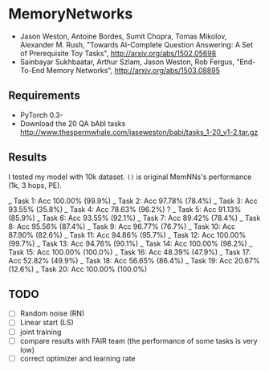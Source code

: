 # MemoryNetworks

- Jason Weston, Antoine Bordes, Sumit Chopra, Tomas Mikolov, Alexander M. Rush,
  "Towards AI-Complete Question Answering: A Set of Prerequisite Toy Tasks",
  http://arxiv.org/abs/1502.05698
- Sainbayar Sukhbaatar, Arthur Szlam, Jason Weston, Rob Fergus,
  "End-To-End Memory Networks",
  http://arxiv.org/abs/1503.08895

## Requirements
- PyTorch 0.3-
- Download the 20 QA bAbI tasks http://www.thespermwhale.com/jaseweston/babi/tasks_1-20_v1-2.tar.gz

## Results

I tested my model with 10k dataset. `()` is original MemNNs's performance (1k, 3 hops, PE).


_ Task 1: Acc 100.00%   (99.9%)
_ Task 2: Acc 97.78%    (78.4%)
_ Task 3: Acc 93.55%    (35.8%)
_ Task 4: Acc 78.63%    (96.2%) ?
_ Task 5: Acc 91.13%    (85.9%)
_ Task 6: Acc 93.55%    (92.1%)
_ Task 7: Acc 89.42%    (78.4%)
_ Task 8: Acc 95.56%    (87.4%)
_ Task 9: Acc 96.77%    (76.7%)
_ Task 10: Acc 87.90%   (82.6%)
_ Task 11: Acc 94.86%   (95.7%)
_ Task 12: Acc 100.00%  (99.7%)
_ Task 13: Acc 94.76%   (90.1%)
_ Task 14: Acc 100.00%  (98.2%)
_ Task 15: Acc 100.00%  (100.0%)
_ Task 16: Acc 48.39%   (47.9%)
_ Task 17: Acc 52.82%   (49.9%)
_ Task 18: Acc 56.65%   (86.4%)
_ Task 19: Acc 20.67%   (12.6%)
_ Task 20: Acc 100.00%  (100.0%)

## TODO
- [ ] Random noise (RN)
- [ ] Linear start (LS)
- [ ] joint training
- [ ] compare results with FAIR team (the performance of some tasks is very low)
- [ ] correct optimizer and learning rate
